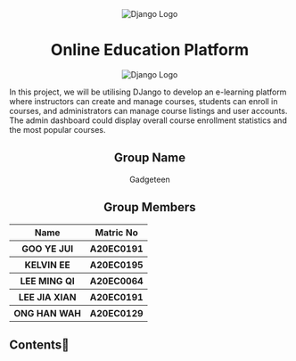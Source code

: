 <div align="center">
  <img src="https://github.com/drshahizan/learn-django/assets/97009588/9a40bc9c-c19f-463b-83e5-6083bd2a2cde" alt = "Django Logo"/>
</div>

<h1 align="center"> Online Education Platform </h1>
<div align="center">
  <img src="https://github.com/drshahizan/learn-django/assets/97009588/3b0a409d-a741-4dc2-b574-2061dd607f9e" alt = "Django Logo"/>
</div>

In this project, we will be utilising DJango to develop an e-learning platform where instructors can create and manage courses, students can enroll in courses, and administrators can manage course listings and user accounts. The admin dashboard could display overall course enrollment statistics and the most popular courses.

<h2 align="center">
  Group Name
  <br>
</h2>

<p align="center">
  <a>Gadgeteen</a><br>
</p>

<h2 align="center">
  Group Members
  <br>
</h2>
<p align="center">
<table align="center">
  <tr>
    <th>Name</th>
    <th>Matric No</th>
  </tr>
  <tr>
    <th>GOO YE JUI</th>
    <th>A20EC0191</th>
  </tr>
    <tr>
    <th>KELVIN EE</th>
    <th>A20EC0195</th>
  </tr>
    <tr>
    <th>LEE MING QI</th>
    <th>A20EC0064</th>
  </tr>
    <tr>
    <th>LEE JIA XIAN</th>
    <th>A20EC0191</th>
  </tr>
    <tr>
    <th>ONG HAN WAH</th>
    <th>A20EC0129</th>
  </tr>
</table>
</p>

## Contents📝



